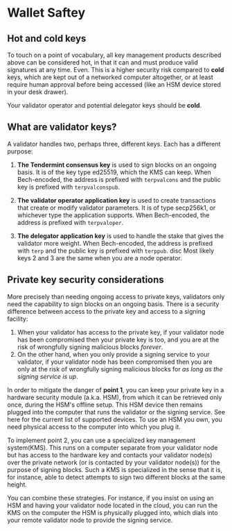# Wallet Saftey 


## Hot and cold keys
To touch on a point of vocabulary, all key management products described above can be considered hot, in that it can and must produce valid signatures at any time. Even. This is a higher security risk compared to **cold** keys, which are kept out of a networked computer altogether, or at least require human approval before being accessed (like an HSM device stored in your desk drawer).

Your validator operator and potential delegator keys should be **cold**.


## What are validator keys?
A validator handles two, perhaps three, different keys. Each has a different purpose:

1. **The Tendermint consensus key** is used to sign blocks on an ongoing basis. It is of the key type ed25519, which the KMS can keep. When Bech-encoded, the address is prefixed with `terpvalcons` and the public key is prefixed with `terpvalconspub`.

2. **The validator operator application key** is used to create transactions that create or modify validator parameters. It is of type secp256k1, or whichever type the application supports. When Bech-encoded, the address is prefixed with `terpvaloper`.

3. **The delegator application key** is used to handle the stake that gives the validator more weight. When Bech-encoded, the address is prefixed with `terp` and the public key is prefixed with `terppub`.
 disc
Most likely keys 2 and 3 are the same when you are a node operator.


## Private key security considerations
More precisely than needing ongoing access to private keys, validators only need the capability to sign blocks on an ongoing basis. There is a security difference between access to the private key and access to a signing facility:

1. When your validator has access to the private key, if your validator node has been compromised then your private key is too, and you are at the risk of wrongfully signing malicious blocks *forever*.
2. On the other hand, when you only provide a signing service to your validator, if your validator node has been compromised then you are only at the risk of wrongfully signing malicious blocks for *as long as the signing service is up*.

In order to mitigate the danger of **point 1**, you can keep your private key in a hardware security module (a.k.a. HSM), from which it can be retrieved only once, during the HSM's offline setup. This HSM device then remains plugged into the computer that runs the validator or the signing service. See here for the current list of supported devices. To use an HSM you own, you need physical access to the computer into which you plug it.

To implement point 2, you can use a specialized key management system(KMS). This runs on a computer separate from your validator node but has access to the hardware key and contacts your validator node(s) over the private network (or is contacted by your validator node(s)) for the purpose of signing blocks. Such a KMS is specialized in the sense that it is, for instance, able to detect attempts to sign two different blocks at the same height.

You can combine these strategies. For instance, if you insist on using an HSM and having your validator node located in the cloud, you can run the KMS on the computer the HSM is physically plugged into, which dials into your remote validator node to provide the signing service.